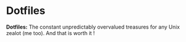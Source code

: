 # Dotfiles
**Dotfiles:** The constant unpredictably overvalued treasures for any Unix zealot (me too). And that is worth it !
